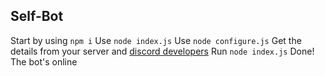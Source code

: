 **Self-Bot**
-------------
Start by using `npm i` 
Use `node index.js`
Use `node configure.js`
Get the details from your server and [discord developers](https://discordapp.com/developers)
Run `node index.js` 
Done! The bot's online
